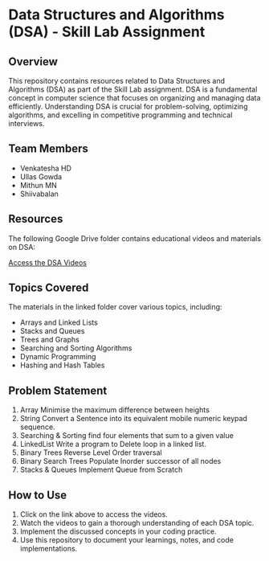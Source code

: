 # Data Structures and Algorithms (DSA) - Skill Lab Assignment

## Overview
This repository contains resources related to Data Structures and Algorithms (DSA) as part of the Skill Lab assignment. DSA is a fundamental concept in computer science that focuses on organizing and managing data efficiently. Understanding DSA is crucial for problem-solving, optimizing algorithms, and excelling in competitive programming and technical interviews.

## Team Members
- Venkatesha HD
- Ullas Gowda
- Mithun MN
- Shiivabalan

## Resources
The following Google Drive folder contains educational videos and materials on DSA:

[Access the DSA Videos](https://drive.google.com/drive/folders/1lwNMJDufSdh2vlBxfb2mg74kswA5EpLF)

## Topics Covered
The materials in the linked folder cover various topics, including:
- Arrays and Linked Lists
- Stacks and Queues
- Trees and Graphs
- Searching and Sorting Algorithms
- Dynamic Programming
- Hashing and Hash Tables

## Problem Statement

 1. Array	Minimise the maximum difference between heights
 2. String	Convert a Sentence into its equivalent mobile numeric keypad sequence.				
 3. Searching & Sorting	find four elements that sum to a given      value			
 4. LinkedList	Write a program to Delete loop in a linked list.			
 5. Binary Trees	Reverse Level Order traversal		
 6. Binary Search Trees	Populate Inorder successor of all nodes		
 7. Stacks & Queues	Implement Queue from Scratch

## How to Use
1. Click on the link above to access the videos.
2. Watch the videos to gain a thorough understanding of each DSA topic.
3. Implement the discussed concepts in your coding practice.
4. Use this repository to document your learnings, notes, and code implementations.
